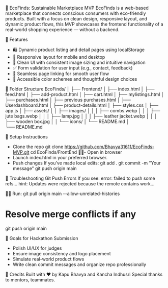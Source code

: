 🌿 EcoFinds: Sustainable Marketplace MVP
EcoFinds is a web-based marketplace that connects conscious consumers with eco-friendly products. Built with a focus on clean design, responsive layout, and dynamic product flows, this MVP showcases the frontend functionality of a real-world shopping experience — without a backend.

🚀 Features
- 🛍️ Dynamic product listing and detail pages using localStorage
- 📱 Responsive layout for mobile and desktop
- 🎨 Clean UI with consistent image sizing and intuitive navigation
- ✅ Form validation for user input (e.g., contact, feedback)
- 🔄 Seamless page linking for smooth user flow
- 🌈 Accessible color schemes and thoughtful design choices



📂 Folder Structure
EcoFinds/
│
├── Frontend/
│   ├── index.html
│   ├── feed.html
│   ├── add-product.html
│   ├── cart.html
│   ├── mylistings.html
│   ├── purchases.html
│   ├── previous purchases.html
│   ├── Userdashboard.html
│   ├── product-details.html
│   ├── styles.css
│   ├── app.js
│   ├── assets/
│   │   ├── images/
│   │   │   ├── combs.webp
│   │   │   ├── jute bags.webp
│   │   │   ├── lamp.jpg
│   │   │   ├── leather jacket.webp
│   │   │   ├── wooden box.jpg
│   │   └── icons/
│   └── README.md
│
└── README.md



🔧 Setup Instructions
- Clone the repo
git clone https://github.com/Bhavya31611/EcoFinds-MVP.git
cd EcoFinds/FrontEnd
- Open in browser
- Launch index.html in your preferred browser.
- Push changes If you’ve made local edits:
git add .
git commit -m "Your message"
git push origin main



🐛 Troubleshooting Git Push Errors
If you see:
error: failed to push some refs...
hint: Updates were rejected because the remote contains work...


Run:
git pull origin main --allow-unrelated-histories
# Resolve merge conflicts if any
git push origin main



🎯 Goals for Hackathon Submission
- Polish UI/UX for judges
- Ensure image consistency and logo placement
- Simulate real-world product flows
- Write clean commit messages and organize repo professionally

🙌 Credits
Built with ❤️ by Kapu Bhavya and Kancha Indhusri
Special thanks to mentors, teammates.



